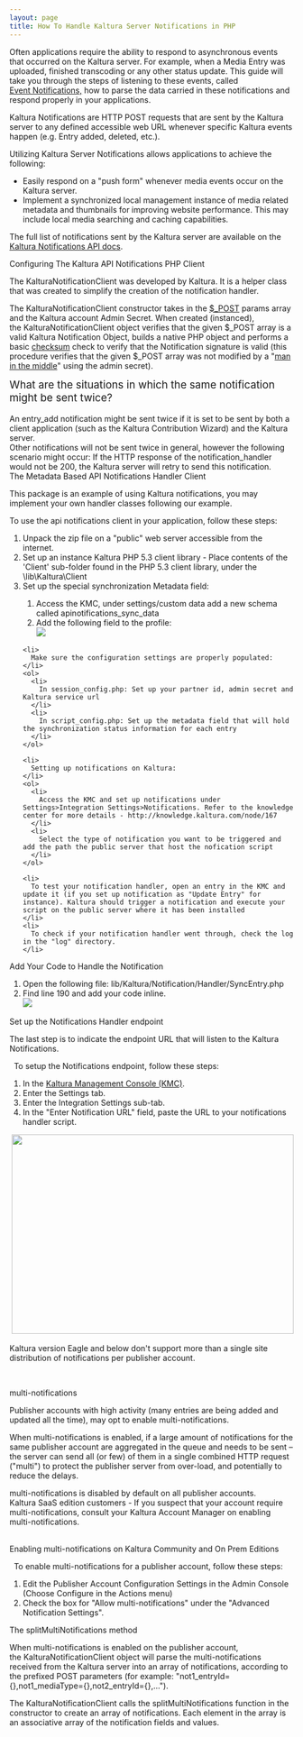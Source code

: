 ```yaml
---
layout: page
title: How To Handle Kaltura Server Notifications in PHP
---
```


Often applications require the ability to respond to asynchronous events that occurred on the Kaltura server. For example, when a Media Entry was uploaded, finished transcoding or any other status update. This guide will take you through the steps of listening to these events, called [Event Notifications,][1] how to parse the data carried in these notifications and respond properly in your applications.

 [1]: https://developer.kaltura.com/api-docs/#/eventNotificationTemplate

Kaltura Notifications are HTTP POST requests that are sent by the Kaltura server to any defined accessible web URL whenever specific Kaltura events happen (e.g. Entry added, deleted, etc.).

Utilizing Kaltura Server Notifications allows applications to achieve the following:

*   Easily respond on a "push form" whenever media events occur on the Kaltura server.
*   Implement a synchronized local management instance of media related metadata and thumbnails for improving website performance. This may include local media searching and caching capabilities.

The full list of notifications sent by the Kaltura server are available on the <a href="https://developer.kaltura.com/recipes/backend_notifications#/start" target="_blank">Kaltura Notifications API docs</a>.

<p class="mce-heading-2">
  Configuring The Kaltura API Notifications PHP Client
</p>

The KalturaNotificationClient was developed by Kaltura. It is a helper class that was created to simplify the creation of the notification handler. 

The KalturaNotificationClient constructor takes in the <a href="http://php.net/manual/en/reserved.variables.post.php" target="_blank">$_POST</a> params array and the Kaltura account Admin Secret. When created (instanced), the KalturaNotificationClient object verifies that the given $_POST array is a valid Kaltura Notification Object, builds a native PHP object and performs a basic <a href="http://en.wikipedia.org/wiki/Checksum" target="_blank">checksum</a> check to verify that the Notification signature is valid (this procedure verifies that the given $_POST array was not modified by a "<a href="http://en.wikipedia.org/wiki/Man-in-the-middle_attack" target="_blank">man in the middle</a>" using the admin secret). 

<div class="mce-heading-3">
  <span style="font-size: 14pt;">What are the situations in which the same notification might be sent twice?</span>
</div>

<div>
  <br /><div>
    An entry_add notification might be sent twice if it is set to be sent by both a client application (such as the Kaltura Contribution Wizard) and the Kaltura server.
  </div>
  
  <div>
    Other notifications will not be sent twice in general, however the following scenario might occur: If the HTTP response of the notification_handler would not be 200, the Kaltura server will retry to send this notification.
  </div>
</div>

<div class="mce-heading-3">
  The Metadata Based API Notifications Handler Client<span style="color: #000000; font-size: 10px;"> </span>
</div>

<div>
  <p>
    This package is an example of using Kaltura notifications, you may implement your own handler classes following our example.
  </p>
  
  <p class="mce-procedure">
    To use the api notifications client in your application, follow these steps:
  </p>
  
  <ol>
    <li>
      Unpack the zip file on a "public" web server accessible from the internet.
    </li>
    <li>
      Set up an instance Kaltura PHP 5.3 client library - Place contents of the 'Client' sub-folder found in the PHP 5.3 client library, under the <your handler web folder>\lib\Kaltura\Client
    </li>
    <li>
      Set up the special synchronization Metadata field:
    </li>
    <ol>
      <li>
        Access the KMC, under settings/custom data add a new schema called apinotifications_sync_data
      </li>
      <li>
        Add the following field to the profile:<br /><img src="../../assets/878.img">
      </li>
    </ol>
    
    <li>
      Make sure the configuration settings are properly populated:
    </li>
    <ol>
      <li>
        In session_config.php: Set up your partner id, admin secret and Kaltura service url
      </li>
      <li>
        In script_config.php: Set up the metadata field that will hold the synchronization status information for each entry
      </li>
    </ol>
    
    <li>
      Setting up notifications on Kaltura:
    </li>
    <ol>
      <li>
        Access the KMC and set up notifications under Settings>Integration Settings>Notifications. Refer to the knowledge center for more details - http://knowledge.kaltura.com/node/167
      </li>
      <li>
        Select the type of notification you want to be triggered and add the path the public server that host the nofication script
      </li>
    </ol>
    
    <li>
      To test your notification handler, open an entry in the KMC and update it (if you set up notification as "Update Entry" for instance). Kaltura should trigger a notification and execute your script on the public server where it has been installed
    </li>
    <li>
      To check if your notification handler went through, check the log in the "log" directory.
    </li>
  </ol>
  
  <p class="mce-heading-3">
    Add Your Code to Handle the Notification
  </p>
  
  <ol>
    <li>
      Open the following file: lib/Kaltura/Notification/Handler/SyncEntry.php
    </li>
    <li>
      Find line 190 and add your code inline.<br /><img src="../../assets/879.img">
    </li>
  </ol>
</div>

<p class="mce-heading-2 mce-heading-3">
  Set up the Notifications Handler endpoint
</p>

The last step is to indicate the endpoint URL that will listen to the Kaltura Notifications.

<p class="mce-procedure">
    To setup the Notifications endpoint, follow these steps:
</p>

1.  In the <a href="http://www.kaltura.com/index.php/kmc" target="_blank">Kaltura Management Console (KMC)</a>.
2.  Enter the Settings tab.
3.  Enter the Integration Settings sub-tab.
4.  In the "Enter Notification URL" field, paste the URL to your notifications handler script.

 <img src="/sites/default/files/u16/notifications.jpg" border="0" width="500" height="354" />

<p class="mce-note-graphic">
  Kaltura version Eagle and below don't support more than a single site distribution of notifications per publisher account.
</p>

 

<p class="mce-heading-2">
  multi-notifications 
</p>

Publisher accounts with high activity (many entries are being added and updated all the time), may opt to enable multi-notifications.

When multi-notifications is enabled, if a large amount of notifications for the same publisher account are aggregated in the queue and needs to be sent – the server can send all (or few) of them in a single combined HTTP request ("multi") to protect the publisher server from over-load, and potentially to reduce the delays.

<p class="mce-note-graphic">
  multi-notifications is disabled by default on all publisher accounts. <br />Kaltura SaaS edition customers - If you suspect that your account require multi-notifications, consult your Kaltura Account Manager on enabling multi-notifications.<br /><br />
</p>

<p class="mce-heading-3">
  Enabling multi-notifications on Kaltura Community and On Prem Editions
</p>

<p class="mce-procedure">
    To enable multi-notifications for a publisher account, follow these steps:
</p>

1.  Edit the Publisher Account Configuration Settings in the Admin Console (Choose Configure in the Actions menu)
2.  Check the box for "Allow multi-notifications" under the "Advanced Notification Settings".

<p class="mce-heading-3">
  The splitMultiNotifications method
</p>

When multi-notifications is enabled on the publisher account, the KalturaNotificationClient object will parse the multi-notifications received from the Kaltura server into an array of notifications, according to the prefixed POST parameters (for example: "not1\_entryId={},not1\_mediaType={},not2_entryId={},...").

The KalturaNotificationClient calls the splitMultiNotifications function in the constructor to create an array of notifications. Each element in the array is an associative array of the notification fields and values.
